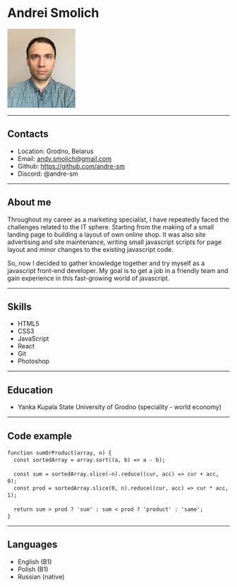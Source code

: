 # Andrei Smolich
![Andrey](./img/andrey.jpg)

***
## Contacts
* Location: Grodno, Belarus
* Email: andy.smolich@gmail.com
* Github: https://github.com/andre-sm
* Discord: @andre-sm

***
## About me
Throughout my career as a marketing specialist, I have repeatedly faced the challenges related to the IT sphere. Starting from the making of a small landing page to building a layout of own online shop. It was also site advertising and site maintenance, writing small javascript scripts for page layout and minor changes to the existing javascript code.

So, now I decided to gather knowledge together and try myself as a javascript front-end developer. My goal is to get a job in a friendly team and gain experience in this fast-growing world of javascript.

*** 
## Skills
* HTML5
* CSS3
* JavaScript
* React
* Git
* Photoshop

***
## Education
* Yanka Kupala State University of Grodno (speciality - world economy)

***
## Code example

    function sumOrProduct(array, n) {
      const sortedArray = array.sort((a, b) => a - b);
      
      const sum = sortedArray.slice(-n).reduce((cur, acc) => cur + acc, 0);
      const prod = sortedArray.slice(0, n).reduce((cur, acc) => cur * acc, 1);
         
      return sum > prod ? 'sum' : sum < prod ? 'product' : 'same';
    }

***
## Languages
* English (B1)
* Polish (B1)
* Russian (native)

